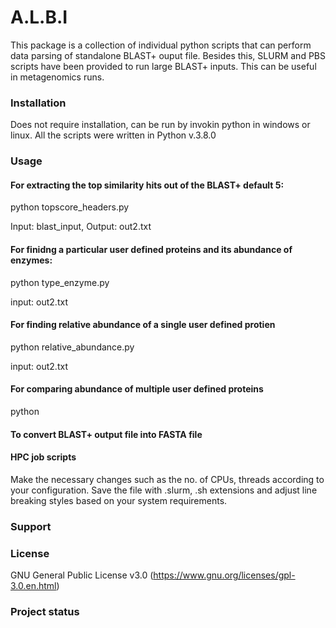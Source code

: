 # A.L.B.I

This package is a collection of individual python scripts that can perform data parsing of standalone BLAST+ ouput file. Besides this, SLURM and PBS scripts have been provided to run large BLAST+ inputs. This can be useful in metagenomics runs.


### Installation

Does not require installation, can be run by invokin python in windows or linux. All the scripts were written in Python v.3.8.0

### Usage

#### For extracting the top similarity hits out of the BLAST+ default 5:

python topscore_headers.py

Input: blast_input, 
Output: out2.txt

#### For finidng a particular user defined proteins and its abundance of enzymes:

python type_enzyme.py

input: out2.txt
  
#### For finding relative abundance of a single user defined protien

python relative_abundance.py

input: out2.txt

#### For comparing abundance of multiple user defined proteins

python 

#### To convert BLAST+ output file into FASTA file




#### HPC job scripts

Make the necessary changes such as the no. of CPUs, threads according to your configuration. Save the file with .slurm, .sh extensions and adjust line breaking styles based on your system requirements. 

### Support


### License

GNU General Public License v3.0 (https://www.gnu.org/licenses/gpl-3.0.en.html)


### Project status


